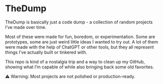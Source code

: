 # TheDump

TheDump is basically just a code dump - a collection of random projects I’ve made over time.

Most of these were made for fun, boredom, or experimentation. Some are prototypes, some are just weird little ideas I wanted to try out. A lot of them were made with the help of ChatGPT or other tools, but they all represent things I’ve actually built or tinkered with.

This repo is kind of a nostalgia trip and a way to clean up my GitHub, showing what I’m capable of while also bringing back some old favorites.

⚠️ Warning: Most projects are not polished or production-ready.
